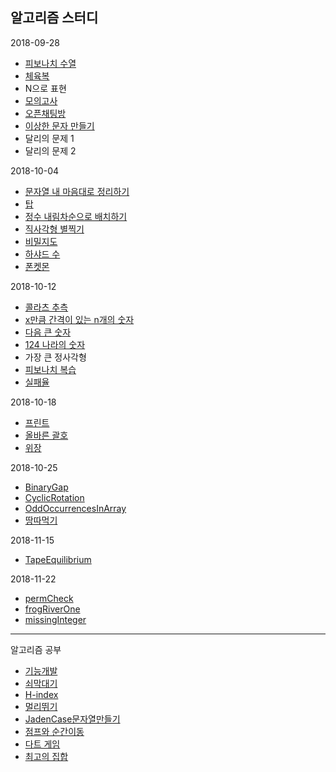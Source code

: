 알고리즘 스터디
---

2018-09-28
- [피보나치 수열](https://gist.github.com/cohily12/27cd16817c1299694a19a8c7e76966e9)
- [체육복](https://gist.github.com/cohily12/837c77b95fedd16a58703c8ab0faa4c6)
- N으로 표현
- [모의고사](https://gist.github.com/cohily12/bb6cb26400df069baf09f50b857e72be)
- [오픈채팅방](https://gist.github.com/cohily12/2786d727d8f5a98dc1781560edcedf1c)
- [이상한 문자 만들기](https://gist.github.com/cohily12/bed3d91da11e257a3352908cf0972126)
- 달리의 문제 1
- 달리의 문제 2

2018-10-04
- [문자열 내 마음대로 정리하기](https://gist.github.com/cohily12/9cee224aeacef4b3103f2393cc20b194)
- [탑](https://gist.github.com/cohily12/be06f4c7f906b15b10fb13d5ecb2f398)
- [정수 내림차순으로 배치하기](https://gist.github.com/cohily12/0c76c5bf06e326c3e2ff761afdc6824d)
- [직사각형 별찍기](https://gist.github.com/cohily12/067b57559c05ebaacc99bd0e086a75a7)
- [비밀지도](https://gist.github.com/cohily12/c67ce9a97ca3b6df3340aa8bcc25d787)
- [하샤드 수](https://gist.github.com/cohily12/43bba158b8f0bc2bb72402182aec105f)
- [폰켓몬](https://gist.github.com/cohily12/f3945f7200a62c9e6149043ee525e80b)

2018-10-12
- [콜라츠 추측](https://gist.github.com/cohily12/52ff64dc8a6b3eba73640e69d65edf8a)
- [x만큼 간격이 있는 n개의 숫자](https://gist.github.com/cohily12/18dd25a92ce714d3720e705be6357851)
- [다음 큰 숫자](https://gist.github.com/cohily12/730959c9f783ea3b78290b205e0e7ca8)
- [124 나라의 숫자](https://gist.github.com/cohily12/6c779cca6dd59761bb33de2fe7d0e516)
- 가장 큰 정사각형
- [피보나치 복습](https://gist.github.com/cohily12/2a9933cb12ff5d7e12fc4f4b93994d2f)
- [실패율](https://gist.github.com/cohily12/d309f12143ef50207f1bb2f50d1a2568)

2018-10-18
- [프린트](https://gist.github.com/cohily12/4545a8e660502ec22b06f6c3f3869207)
- [올바른 괄호](https://gist.github.com/cohily12/a07657b756c0522450e711046b510ad4)
- [위장](https://gist.github.com/cohily12/21fae1e829976653734982b87be33e41)

2018-10-25
- [BinaryGap](https://gist.github.com/cohily12/99a8ba45bef8f123efbedd9251a11fcb)
- [CyclicRotation](https://gist.github.com/cohily12/f7d5d14eb6fc0e7423be6dc983b090ee)
- [OddOccurrencesInArray](https://gist.github.com/cohily12/eaf5029e07a10d071161078f83cdd114)
- [땅따먹기](https://gist.github.com/cohily12/8c87b23168a18934642a36c9e872c492)

2018-11-15
- [TapeEquilibrium](https://gist.github.com/cohily12/9a446410885ca64622d8322a0fd3962b)

2018-11-22
- [permCheck](https://gist.github.com/cohily12)
- [frogRiverOne](https://gist.github.com/cohily12/7833707c0e45c2a429b28a7ef59f99cd)
- [missingInteger](https://gist.github.com/cohily12/3e4889730edcde300bc2c46319d5500e)

------------------------------

알고리즘 공부
- [기능개발](https://gist.github.com/cohily12/63a3e5fda521ce524c561f98f5a66d0b)
- [쇠막대기](https://gist.github.com/cohily12/9decafe75046334ab471005af39a8be4)
- [H-index](https://gist.github.com/cohily12/503ca570df45d75ddd41dbdaf7cbfff9)
- [멀리뛰기](https://gist.github.com/cohily12/c324ea0a39a2e9efeb14cf4a27fc79ee)
- [JadenCase문자열만들기](https://gist.github.com/cohily12/4d8378c3ef11876195fd977de0420aae)
- [점프와 순간이동](https://gist.github.com/cohily12/43eec4ad58d8c9347a05e3a43ed714a4)
- [다트 게임](https://gist.github.com/cohily12/0963efd207745c0a19bf909336f746da)
- [최고의 집합](https://gist.github.com/cohily12/d29388726dd00d0d2a82ed42e6f55c27)
